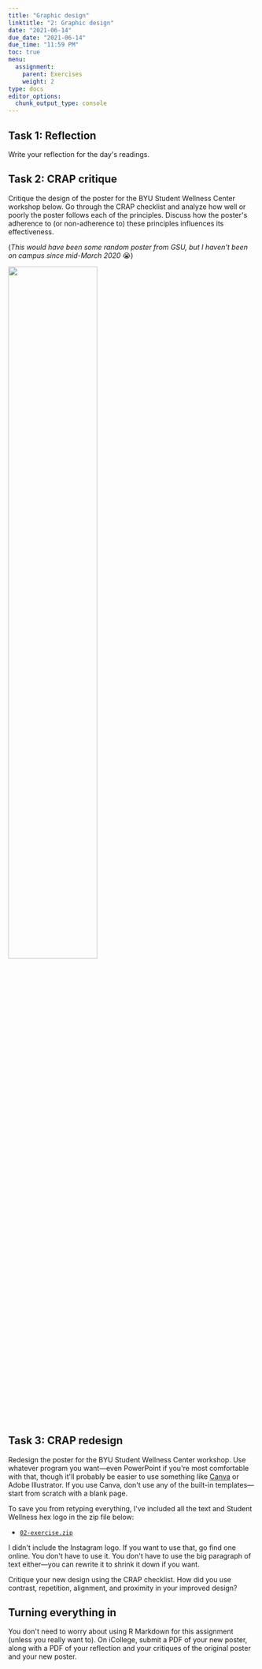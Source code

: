 ```yaml
---
title: "Graphic design"
linktitle: "2: Graphic design"
date: "2021-06-14"
due_date: "2021-06-14"
due_time: "11:59 PM"
toc: true
menu:
  assignment:
    parent: Exercises
    weight: 2
type: docs
editor_options: 
  chunk_output_type: console
---
```


## Task 1: Reflection

Write your reflection for the day's readings.

## Task 2: CRAP critique

Critique the design of the poster for the BYU Student Wellness Center workshop below. Go through the CRAP checklist and analyze how well or poorly the poster follows each of the principles. Discuss how the poster's adherence to (or non-adherence to) these principles influences its effectiveness.

(*This would have been some random poster from GSU, but I haven't been on campus since mid-March 2020* 😭)

<img src="/img/assignments/student-wellness.jpg" width="60%" />


## Task 3: CRAP redesign

Redesign the poster for the BYU Student Wellness Center workshop. Use whatever program you want—even PowerPoint if you're most comfortable with that, though it'll probably be easier to use something like [Canva](https://www.canva.com/) or Adobe Illustrator. If you use Canva, don't use any of the built-in templates—start from scratch with a blank page.

To save you from retyping everything, I've included all the text and Student Wellness hex logo in the zip file below:

- [<i class="fas fa-file-archive"></i> `02-exercise.zip`](/projects/02-exercise.zip)

I didn't include the Instagram logo. If you want to use that, go find one online. You don't have to use it. You don't have to use the big paragraph of text either—you can rewrite it to shrink it down if you want.

Critique your new design using the CRAP checklist. How did you use contrast, repetition, alignment, and proximity in your improved design?


## Turning everything in

You don't need to worry about using R Markdown for this assignment (unless you really want to). On iCollege, submit a PDF of your new poster, along with a PDF of your reflection and your critiques of the original poster and your new poster.
